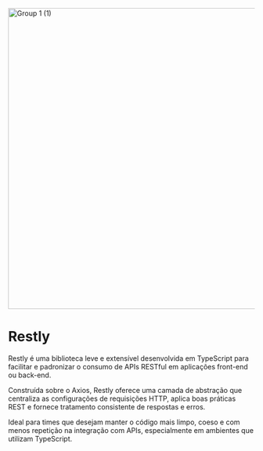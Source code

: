 <img width="2035" height="614" alt="Group 1 (1)" src="https://github.com/user-attachments/assets/1d9d15db-8a5d-487e-93a8-ef50640a6051" />

# Restly

Restly é uma biblioteca leve e extensível desenvolvida em TypeScript para facilitar e padronizar o consumo de APIs RESTful em aplicações front-end ou back-end.

Construída sobre o Axios, Restly oferece uma camada de abstração que centraliza as configurações de requisições HTTP, aplica boas práticas REST e fornece tratamento consistente de respostas e erros.

Ideal para times que desejam manter o código mais limpo, coeso e com menos repetição na integração com APIs, especialmente em ambientes que utilizam TypeScript.
